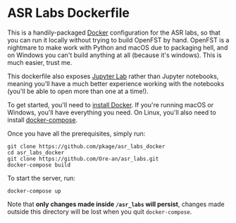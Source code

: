 # ASR Labs Dockerfile

This is a handily-packaged [Docker](https://docker.com) configuration for the ASR
labs, so that you can run it locally without trying to build OpenFST by hand. 
OpenFST is a nightmare to make work with Python and macOS due to packaging hell,
and on Windows you can't build anything at all (because it's windows). This is
much easier, trust me.

This dockerfile also exposes [Jupyter Lab](https://jupyterlab.readthedocs.io/en/stable/)
rather than Jupyter notebooks, meaning you'll have a much better experience working
with the notebooks (you'll be able to open more than one at a time!).

To get started, you'll need to [install Docker](https://docs.docker.com/get-docker/).
If you're running macOS or Windows, you'll have everything you need. On Linux,
you'll also need to install [docker-compose](https://docs.docker.com/compose/install/).

Once you have all the prerequisites, simply run:

```
git clone https://github.com/pkage/asr_labs_docker
cd asr_labs_docker
git clone https://github.com/Ore-an/asr_labs.git
docker-compose build
```

To start the server, run:

```
docker-compose up
```

Note that __only changes made inside `/asr_labs` will persist__, changes made
outside this directory will be lost when you quit `docker-compose`.
